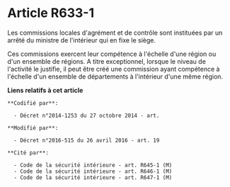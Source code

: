 # Article R633-1

Les commissions locales d'agrément et de contrôle sont instituées par un arrêté du ministre de l'intérieur qui en fixe le
siège. 

Ces commissions exercent leur compétence à l'échelle d'une région ou d'un ensemble de régions. A titre exceptionnel, lorsque
le niveau de l'activité le justifie, il peut être créé une commission ayant compétence à l'échelle d'un ensemble de
départements à l'intérieur d'une même région.

**Liens relatifs à cet article**

	**Codifié par**:

	  - Décret n°2014-1253 du 27 octobre 2014 - art.

	**Modifié par**:

	  - Décret n°2016-515 du 26 avril 2016 - art. 19

	**Cité par**:

	  - Code de la sécurité intérieure - art. R645-1 (M)
	  - Code de la sécurité intérieure - art. R646-1 (M)
	  - Code de la sécurité intérieure - art. R647-1 (M)
